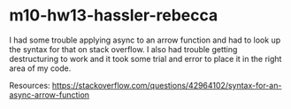 # m10-hw13-hassler-rebecca
I had some trouble applying async to an arrow function and had to look up the syntax for that on stack overflow.
I also had trouble getting destructuring to work and it took some trial and error to place it in the right area of my code.

Resources:
https://stackoverflow.com/questions/42964102/syntax-for-an-async-arrow-function

